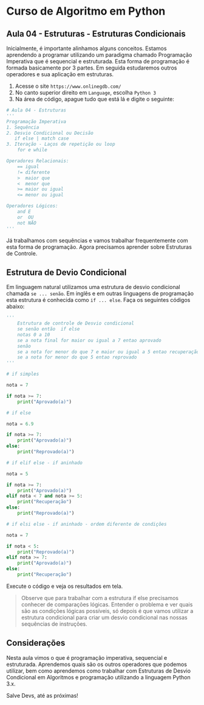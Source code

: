 # Curso de Algoritmo em Python

## Aula 04 - Estruturas - Estruturas Condicionais

Inicialmente, é importante alinhamos alguns conceitos. Estamos aprendendo a programar utilizando um paradigma chamado Programação Imperativa que é sequencial e estruturada. Esta forma de programação é formada basicamente por 3 partes. Em seguida estudaremos outros operadores e sua aplicação em estruturas.

1. Acesse o site `https://www.onlinegdb.com/`
2. No canto superior direito em `Language`, escolha `Python 3`
3. Na área de código, apague tudo que está lá e digite o seguinte:

~~~python
# Aula 04 - Estruturas
'''
Programação Imperativa
1. Sequência
2. Desvio Condicional ou Decisão
   if else | match case
3. Iteração - Laços de repetição ou loop
    for e while

Operadores Relacionais:
    == igual
    != diferente
    >  maior que
    <  menor que
    >= maior ou igual
    <= menor ou igual

Operadores Lógicos:
    and E
    or  OU
    not NÃO
'''

~~~

Já trabalhamos com sequências e vamos trabalhar frequentemente com esta forma de programação. Agora precisamos aprender sobre Estruturas de Controle.

## Estrutura de Devio Condicional

Em linguagem natural utilizamos uma estrutura de desvio condicional chamada `se ... senão`. Em inglês e em outras linguagens de programação esta estrutura é conhecida como `if ... else`. Faça os seguintes códigos abaixo:

~~~python
'''
    Estrutura de controle de Desvio condicional
    se senão então  if else
    notas 0 a 10
    se a nota final for maior ou igual a 7 entao aprovado
    senão
    se a nota for menor do que 7 e maior ou igual a 5 entao recuperação
    se a nota for menor do que 5 entao reprovado
'''

# if simples

nota = 7

if nota >= 7:
    print("Aprovado(a)")

# if else

nota = 6.9

if nota >= 7:
    print("Aprovado(a)")
else:
    print("Reprovado(a)")

# if elif else - if aninhado

nota = 5

if nota >= 7:
    print("Aprovado(a)")
elif nota < 7 and nota >= 5:
    print("Recuperação")
else:
    print("Reprovado(a)")

# if elsi else - if aninhado - ordem diferente de condições

nota = 7

if nota < 5:
    print("Reprovado(a)")
elif nota >= 7:
    print("Aprovado(a)")
else:
    print("Recuperação")

~~~

Execute o código e veja os resultados em tela.

> Observe que para trabalhar com a estrutura if else precisamos conhecer de comparações lógicas. Entender o problema e ver quais são as condições lógicas possíveis, só depois é que vamos utilizar a estrutura condicional para criar um desvio condicional nas nossas sequências de instruções.

## Considerações

Nesta aula vimos o que é programação imperativa, sequencial e estruturada. Aprendemos quais são os outros operadores que podemos utilizar, bem como aprendemos como trabalhar com Estruturas de Desvio Condicional em Algoritmos e programação utilizando a linguagem Python 3.x.

Salve Devs, até as próximas!
